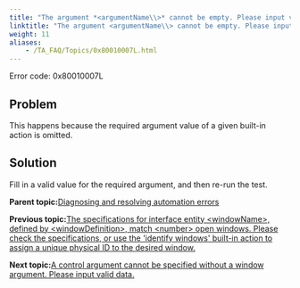 ```yaml
--- 
title: "The argument *<argumentName\\>* cannot be empty. Please input valid data."
linktitle: "The argument <argumentName\\> cannot be empty. Please input valid data."
weight: 11
aliases: 
    - /TA_FAQ/Topics/0x80010007L.html
---
```


Error code: 0x80010007L

## Problem

This happens because the required argument value of a given built-in action is omitted.

## Solution

Fill in a valid value for the required argument, and then re-run the test.

**Parent topic:**[Diagnosing and resolving automation errors](/TA_FAQ/Topics/faq.automation_error.html)

**Previous topic:**[The specifications for interface entity <windowName\>, defined by <windowDefinition\>, match <number\> open windows. Please check the specifications, or use the 'identify windows' built-in action to assign a unique physical ID to the desired window.](/TA_FAQ/Topics/0x80010005L-1.html)

**Next topic:**[A control argument cannot be specified without a window argument. Please input valid data.](/TA_FAQ/Topics/0x80010007L-1.html)

